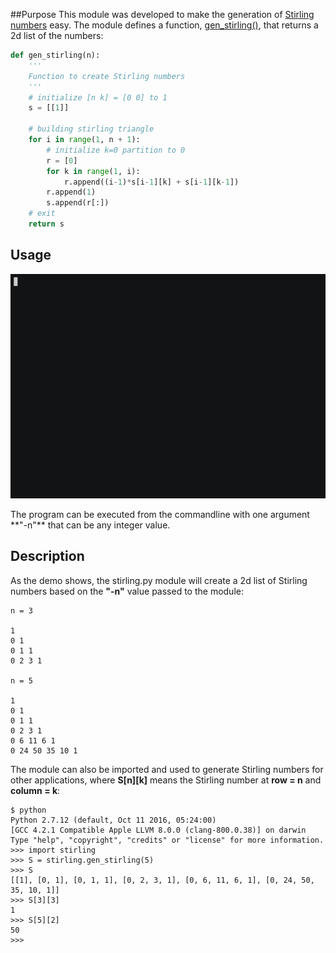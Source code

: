 ##Purpose
This module was developed to make the generation of [Stirling numbers](https://en.wikipedia.org/wiki/Stirling_number) easy. The module
defines a function, [gen_stirling()](https://github.com/RagingTiger/StirlingNumbers/blob/631d76f217f83ebb441680f7417c6832514ee380/stirling.py#L16-L32), that returns a 2d list of the
numbers:

```python
def gen_stirling(n):
    '''
    Function to create Stirling numbers
    '''
    # initialize [n k] = [0 0] to 1
    s = [[1]]

    # building stirling triangle
    for i in range(1, n + 1):
        # initialize k=0 partition to 0
        r = [0]
        for k in range(1, i):
            r.append((i-1)*s[i-1][k] + s[i-1][k-1])
        r.append(1)
        s.append(r[:])
    # exit
    return s
```

## Usage
<p align="center">
  <img src="https://github.com/RagingTiger/gifs/raw/master/StirlingNumbers.gif"/>
</p>
The program can be executed from the commandline with one argument **"-n"** that
can be any integer value.

## Description
As the demo shows, the stirling.py module will create a 2d list of Stirling
numbers based on the **"-n"** value passed to the module:

```
n = 3

1
0 1
0 1 1
0 2 3 1

n = 5

1
0 1
0 1 1
0 2 3 1
0 6 11 6 1
0 24 50 35 10 1
```

The module can also be imported and used to generate Stirling numbers for
other applications, where **S[n][k]** means the Stirling number at **row = n**
and **column = k**:

```
$ python
Python 2.7.12 (default, Oct 11 2016, 05:24:00)
[GCC 4.2.1 Compatible Apple LLVM 8.0.0 (clang-800.0.38)] on darwin
Type "help", "copyright", "credits" or "license" for more information.
>>> import stirling
>>> S = stirling.gen_stirling(5)
>>> S
[[1], [0, 1], [0, 1, 1], [0, 2, 3, 1], [0, 6, 11, 6, 1], [0, 24, 50, 35, 10, 1]]
>>> S[3][3]
1
>>> S[5][2]
50
>>>
```
